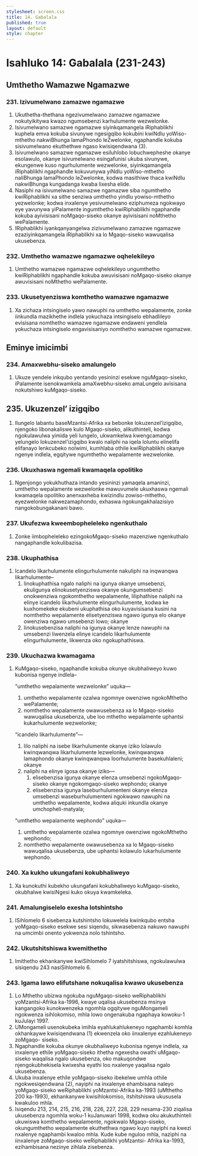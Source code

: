 ```yaml
---
stylesheet: screen.css
title: 14. Gabalala
published: true
layout: default
style: chapter
---
```


# Isahluko 14: Gabalala (231-243)

## Umthetho Wamazwe Ngamazwe

### 231. Izivumelwano zamazwe ngamazwe

1.	Ukuthetha-thethana ngezivumelwano zamazwe ngamazwe nokutyikitywa kwazo ngumsebenzi karhulumente wezwelonke.
2. Isivumelwano samazwe ngamazwe siyinkqamangela iRiphablikhi kuphela emva kokuba sivunywe ngesigqibo kokubini kwiNdlu yoWiso-mthetho nakwiBhunga lamaPhondo leZwelonke, ngaphandle kokuba sisivumelwano ekuthethwe ngaso kwisiqendwana (3).
3. Isivumelwano samazwe ngamazwe esiluhlobo lobuchwepheshe okanye esolawulo, okanye isivumelwano esingafunisi ukuba sivunywe, ekungenwe kuso ngurhulumente wezwelonke, siyinkqamangela iRiphablikhi ngaphandle
kokuvunywa yiNdlu yoWiso-mthetho naliBhunga lamaPhondo leZwelonke, kodwa masithiwe thaca kwiNdlu nakwiBhunga kungadanga kwaba lixesha elide.
4. Nasiphi na isivumelwano samazwe ngamazwe siba ngumthetho kwiRiphablikhi xa sithe senziwa umthetho yindlu yowiso-mthetho yezwelonke; kodwa inxalenye yesivumelwano eziphumeza ngokwayo eye yavunywa yiPalamente ingumthetho kwiRiphablikhi ngaphandle kokuba ayivisisani noMgaqo-siseko okanye ayivisisani noMthetho wePalamente.
5. IRiphablikhi iyankqanyangelwa zizivumelwano zamazwe ngamazwe ezaziyinkqamangela iRiphablikhi xa lo Mgaqo-siseko wawuqalisa ukusebenza.

### 232. Umthetho wamazwe ngamazwe oqhelekileyo

1.	Umthetho wamazwe ngamazwe oqhelekileyo ungumthetho kwiRiphablikhi ngaphandle kokuba awuvisisani noMgaqo-siseko okanye awuvisisani noMthetho wePalamente.

### 233. Ukusetyenziswa komthetho wamazwe ngamazwe

1.	Xa zichaza intsingiselo yawo nawuphi na umthetho wepalamente, zonke iinkundla mazikhethe indlela yokuchaza intsingiselo ebhadlileyo evisisana nomthetho wamazwe ngamazwe endaweni yendlela yokuchaza intsingiselo engavisisaniyo nomthetho wamazwe ngamazwe.

## Eminye imicimbi

### 234. Amaxwebhu-siseko amalungelo

1.	Ukuze yendele inkqubo yentando yesininzi esekwe nguMgaqo-siseko, iPalamente isenokwamkela amaXwebhu-siseko amaLungelo avisisana nokutshiwo kuMgaqo-siseko.

## 235. Ukuzenzel’ izigqibo

1.	Ilungelo labantu baseMzantsi-Afrika xa bebonke lokuzenzel’izigqibo, njengoko libonakaliswe kulo Mgaqo-siseko, alikuthinteli, kodwa ngokulawulwa yimida yeli lungelo, ukwamkelwa kwengcamango yelungelo lokuzenzel’izigqibo kwalo naliphi na iqela loluntu elinelifa elifanayo lenkcubeko nolwimi, kumhlaba othile kwiRiphablikhi okanye ngenye indlela, egqitywe ngumthetho wepalamente wezwelonke.

### 236. Ukuxhaswa ngemali kwamaqela opolitiko

1.	Ngenjongo yokukhuthaza intando yesininzi yamaqela amaninzi, umthetho wepalamente wezwelonke mawuvumele ukuxhaswa ngemali kwamaqela opolitiko anenxaxheba kwizindlu zowiso-mthetho, eyezwelonke nakwezamaphondo, exhaswa ngokungakhalazisiyo nangokobungakanani bawo.

### 237. Ukufezwa kweembopheleleko ngenkuthalo

1.	Zonke iimbopheleleko ezingokoMgaqo-siseko mazenziwe ngenkuthalo nangaphandle kokulibazisa.

### 238. Ukuphathisa

1.	Icandelo likarhulumente elingurhulumente nakuliphi na inqwanqwa likarhulumente–
	1.	linokuphathisa ngalo naliphi na igunya okanye umsebenzi, ekuligunya elinokusetyenziswa okanye okungumsebenzi onokwenziwa ngokomthetho wepalamente, liliphathise naliphi na elinye icandelo likarhulumente elingurhulumente, kodwa ke kuxhomekeke ekubeni ukuphathisa oko kuyavisisana kusini na nomthetho wepalamente elisetyenziswa ngawo igunya elo okanye owenziwa ngawo umsebenzi lowo; okanye
	1.	linokusebenzisa naliphi na igunya okanye lenze nawuphi na umsebenzi liwenzela elinye icandelo likarhulumente elingurhulumente, likwenza oko ngokuphathiswa.

### 239. Ukuchazwa kwamagama

1.	KuMgaqo-siseko, ngaphandle kokuba okunye okubhaliweyo kuwo kubonisa ngenye indlela–

	“umthetho wepalamente wezwelonke” uquka—

	1.	umthetho wepalamente ozalwa ngomnye owenziwe ngokoMthetho wePalamente;
	1.	nomthetho wepalamente owawusebenza xa lo Mgaqo-siseko wawuqalisa ukusebenza, ube loo mthetho wepalamente uphantsi kukarhulumente wezwelonke;

	“icandelo likarhulumente”—

	1.	lilo naliphi na isebe likarhulumente okanye iziko lolawulo kwinqwanqwa likarhulumente lezwelonke, kwinqwanqwa lamaphondo okanye kwinqwanqwa loorhulumente basekuhlaleni; okanye
	1.	naliphi na elinye igosa okanye iziko—
		1.	elisebenzisa igunya okanye elenza umsebenzi ngokoMgaqo-siseko okanye ngokomgaqo-siseko wephondo; okanye
		1.	elisebenzisa igunya laseburhulumenteni okanye elenza umsebenzi waseburhulumenteni ngokwawo nawuphi na umthetho wepalamente, kodwa aliquki inkundla okanye umchopheli-matyala;

	“umthetho wepalamente wephondo” uquka—

	1.	umthetho wepalamente ozalwa ngomnye owenziwe ngokoMthetho wephondo;
	1.	nomthetho wepalamente owawusebenza xa lo Mgaqo-siseko wawuqalisa ukusebenza, ube uphantsi kolawulo lukarhulumente wephondo.

### 240. Xa kukho ukungafani kokubhaliweyo

1.	Xa kunokuthi kubekho ukungafani kokubhaliweyo kuMgaqo-siseko, okubhalwe kwisiNgesi kuko okuya kwamkeleka.

### 241. Amalungiselelo exesha lotshintsho

1.	ISihlomelo 6 sisebenza kutshintsho lokuwelela kwinkqubo entsha yoMgaqo-siseko esekwe sesi siqendu, sikwasebenza nakuwo nawuphi na umcimbi onento yokwenza nolo tshintsho.

### 242. Ukutshitshiswa kwemithetho

1.	Imithetho ekhankanywe kwiSihlomelo 7 iyatshitshiswa, ngokulawulwa sisiqendu 243 nasiSihlomelo 6.

### 243. Igama lawo elifutshane nokuqalisa kwawo ukusebenza

1.	Lo Mthetho ubizwa ngokuba nguMgaqo-siseko weRiphablikhi yoMzantsi-Afrika ka-1996, kwaye uqalisa ukusebenza msinya kangangoko kunokwenzeka ngomhla ogqitywe nguMongameli ngokwenza isihlokomiso, mhla lowo ongenakuba ngaphaya kowoku-1 kuJulayi 1997.
2.	UMongameli usenokubeka imihla eyahlukahlukeneyo ngaphambi komhla okhankaywe kwisiqendwana (1) ekwenzela oko iinxalenye ezahlukeneyo zoMgaqo- siseko.
3.	Ngaphandle kokuba okunye okubhaliweyo kubonisa ngenye indlela, xa inxalenye ethile yoMgaqo-siseko ithetha ngexesha owathi uMgaqo-siseko waqalisa ngalo ukusebenza, oko makuqondwe njengokubhekisela kwixesha eyathi loo nxalenye yaqalisa ngalo ukusebenza.
4.	Ukuba inxalenye ethile yoMgaqo-siseko ibekelwe umhla othile ngokwesiqendwana (2), nayiphi na inxalenye ehambisana naleyo yoMgaqo-siseko weRiphablikhi yoMzantsi-Afrika ka-1993 (uMthetho 200 ka-1993), ekhankanywe kwisihlokomiso, itshitshiswa ukususela kwakuloo mhla.
5.	Isiqendu 213, 214, 215, 216, 218, 226, 227, 228, 229 nesama-230 ziqalisa ukusebenza ngomhla woku-1 kuJanuwari 1998, kodwa oku akukuthinteli ukuwiswa komthetho wepalamente, ngokwalo Mgaqo-siseko, okungumthetho wepalamente ekuthethwa ngawo kuyo nayiphi na kwezi nxalenye ngaphambi kwaloo mhla. Kude kube nguloo mhla, naziphi na iinxalenye zoMgaqo-siseko weRiphablikhi yoMzantsi- Afrika ka-1993, ezihambisana nezinye zihlala zisebenza.
